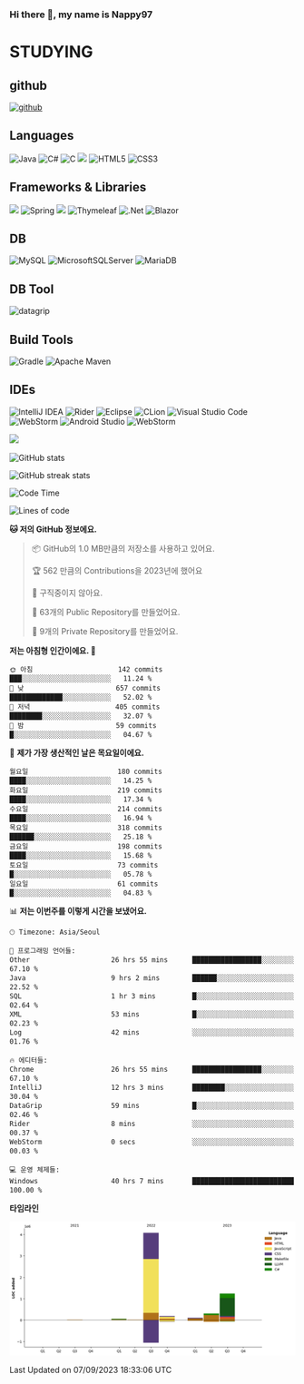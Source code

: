 ### Hi there 👋, my name is Nappy97

# STUDYING
## github
[<img src='https://cdn.jsdelivr.net/npm/simple-icons@3.0.1/icons/github.svg' alt='github' height='40'>](https://github.com/Nappy97)  

## Languages
![Java](https://img.shields.io/badge/java-%23ED8B00.svg?style=for-the-badge&logo=openjdk&logoColor=white) ![C#](https://img.shields.io/badge/c%23-%23239120.svg?style=for-the-badge&logo=c-sharp&logoColor=white) ![C](https://img.shields.io/badge/c-%2300599C.svg?style=for-the-badge&logo=c&logoColor=white) <img src="https://img.shields.io/badge/javascript-F7DF1E?style=for-the-badge&logo=javascript&logoColor=black"> ![HTML5](https://img.shields.io/badge/html5-%23E34F26.svg?style=for-the-badge&logo=html5&logoColor=white) ![CSS3](https://img.shields.io/badge/css3-%231572B6.svg?style=for-the-badge&logo=css3&logoColor=white)

## Frameworks & Libraries
<img src="https://img.shields.io/badge/bootstrap-7952B3?style=for-the-badge&logo=bootstrap&logoColor=white"> ![Spring](https://img.shields.io/badge/spring-%236DB33F.svg?style=for-the-badge&logo=spring&logoColor=white) <img src="https://img.shields.io/badge/jQuery-0769AD?style=for-the-badge&logo=jquery&logoColor=white"> ![Thymeleaf](https://img.shields.io/badge/Thymeleaf-%23005C0F.svg?style=for-the-badge&logo=Thymeleaf&logoColor=white) ![.Net](https://img.shields.io/badge/.NET-5C2D91?style=for-the-badge&logo=.net&logoColor=white) ![Blazor](https://img.shields.io/badge/blazor-%235C2D91.svg?style=for-the-badge&logo=blazor&logoColor=white)

## DB
![MySQL](https://img.shields.io/badge/mysql-%2300f.svg?style=for-the-badge&logo=mysql&logoColor=white) ![MicrosoftSQLServer](https://img.shields.io/badge/Microsoft%20SQL%20Server-CC2927?style=for-the-badge&logo=microsoft%20sql%20server&logoColor=white) ![MariaDB](https://img.shields.io/badge/MariaDB-003545?style=for-the-badge&logo=mariadb&logoColor=white)

## DB Tool
![datagrip](https://img.shields.io/badge/datagrip-9681EB?style=flat&logo=datagrip)

## Build Tools
![Gradle](https://img.shields.io/badge/Gradle-02303A.svg?style=for-the-badge&logo=Gradle&logoColor=white) ![Apache Maven](https://img.shields.io/badge/Apache%20Maven-C71A36?style=for-the-badge&logo=Apache%20Maven&logoColor=white)

## IDEs
![IntelliJ IDEA](https://img.shields.io/badge/IntelliJIDEA-000000.svg?style=for-the-badge&logo=intellij-idea&logoColor=white) ![Rider](https://img.shields.io/badge/Rider-000000.svg?style=for-the-badge&logo=Rider&logoColor=white&color=black&labelColor=crimson) ![Eclipse](https://img.shields.io/badge/Eclipse-FE7A16.svg?style=for-the-badge&logo=Eclipse&logoColor=white) ![CLion](https://img.shields.io/badge/CLion-black?style=for-the-badge&logo=clion&logoColor=white) ![Visual Studio Code](https://img.shields.io/badge/Visual%20Studio%20Code-0078d7.svg?style=for-the-badge&logo=visual-studio-code&logoColor=white) ![WebStorm](https://img.shields.io/badge/webstorm-143?style=for-the-badge&logo=webstorm&logoColor=white&color=black) ![Android Studio](https://img.shields.io/badge/Android%20Studio-3DDC84.svg?style=for-the-badge&logo=android-studio&logoColor=white) ![WebStorm](https://img.shields.io/badge/webstorm-143?style=for-the-badge&logo=webstorm&logoColor=white&color=black)

<div>
  <img  src="https://github-readme-stats.vercel.app/api/top-langs/?username=Nappy97&langs_count=8&exclude_repo=Example-deep-learning-from-scratch&layout=compact&line_height=24&hide_border=true&title_color=d88e82&card_width=280">
<div>
  
![GitHub stats](https://github-readme-stats.vercel.app/api?username=Nappy97&show_icons=true)  

![GitHub streak stats](https://github-readme-streak-stats.herokuapp.com/?user=Nappy97)  

<!--START_SECTION:waka-->
![Code Time](http://img.shields.io/badge/Code%20Time-623%20hrs%2023%20mins-blue)

![Lines of code](https://img.shields.io/badge/%EC%A0%80%EB%8A%94%20%EC%97%AC%ED%83%9C%EA%B9%8C%EC%A7%80%20-6.0%20million%20%EC%A4%84%EC%9D%98%20%EC%BD%94%EB%93%9C%EB%A5%BC%20%EC%9E%91%EC%84%B1%ED%96%88%EC%96%B4%EC%9A%94.-blue)

**🐱 저의 GitHub 정보에요.** 

> 📦 GitHub의 1.0 MB만큼의 저장소를 사용하고 있어요. 
 > 
> 🏆 562 만큼의 Contributions을 2023년에 했어요
 > 
> 🚫 구직중이지 않아요.
 > 
> 📜 63개의 Public Repository를 만들었어요. 
 > 
> 🔑 9개의 Private Repository를 만들었어요. 
 > 
**저는 아침형 인간이에요. 🐤** 

```text
🌞 아침                     142 commits         ███░░░░░░░░░░░░░░░░░░░░░░   11.24 % 
🌆 낮　                     657 commits         █████████████░░░░░░░░░░░░   52.02 % 
🌃 저녁                     405 commits         ████████░░░░░░░░░░░░░░░░░   32.07 % 
🌙 밤　                     59 commits          █░░░░░░░░░░░░░░░░░░░░░░░░   04.67 % 
```
📅 **제가 가장 생산적인 날은 목요일이에요.** 

```text
월요일                      180 commits         ████░░░░░░░░░░░░░░░░░░░░░   14.25 % 
화요일                      219 commits         ████░░░░░░░░░░░░░░░░░░░░░   17.34 % 
수요일                      214 commits         ████░░░░░░░░░░░░░░░░░░░░░   16.94 % 
목요일                      318 commits         ██████░░░░░░░░░░░░░░░░░░░   25.18 % 
금요일                      198 commits         ████░░░░░░░░░░░░░░░░░░░░░   15.68 % 
토요일                      73 commits          █░░░░░░░░░░░░░░░░░░░░░░░░   05.78 % 
일요일                      61 commits          █░░░░░░░░░░░░░░░░░░░░░░░░   04.83 % 
```


📊 **저는 이번주를 이렇게 시간을 보냈어요.** 

```text
🕑︎ Timezone: Asia/Seoul

💬 프로그래밍 언어들: 
Other                    26 hrs 55 mins      █████████████████░░░░░░░░   67.10 % 
Java                     9 hrs 2 mins        ██████░░░░░░░░░░░░░░░░░░░   22.52 % 
SQL                      1 hr 3 mins         █░░░░░░░░░░░░░░░░░░░░░░░░   02.64 % 
XML                      53 mins             █░░░░░░░░░░░░░░░░░░░░░░░░   02.23 % 
Log                      42 mins             ░░░░░░░░░░░░░░░░░░░░░░░░░   01.76 % 

🔥 에디터들: 
Chrome                   26 hrs 55 mins      █████████████████░░░░░░░░   67.10 % 
IntelliJ                 12 hrs 3 mins       ████████░░░░░░░░░░░░░░░░░   30.04 % 
DataGrip                 59 mins             █░░░░░░░░░░░░░░░░░░░░░░░░   02.46 % 
Rider                    8 mins              ░░░░░░░░░░░░░░░░░░░░░░░░░   00.37 % 
WebStorm                 0 secs              ░░░░░░░░░░░░░░░░░░░░░░░░░   00.03 % 

💻 운영 체제들: 
Windows                  40 hrs 7 mins       █████████████████████████   100.00 % 
```

**타임라인**

![Lines of Code chart](https://raw.githubusercontent.com/Nappy97/Nappy97/main/assets/bar_graph.png)


 Last Updated on 07/09/2023 18:33:06 UTC
<!--END_SECTION:waka-->
